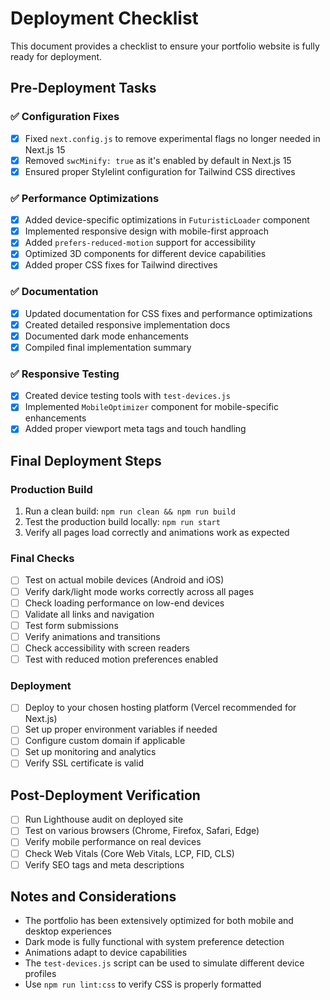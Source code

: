 # Deployment Checklist

This document provides a checklist to ensure your portfolio website is fully ready for deployment.

## Pre-Deployment Tasks

### ✅ Configuration Fixes
- [x] Fixed `next.config.js` to remove experimental flags no longer needed in Next.js 15
- [x] Removed `swcMinify: true` as it's enabled by default in Next.js 15
- [x] Ensured proper Stylelint configuration for Tailwind CSS directives

### ✅ Performance Optimizations
- [x] Added device-specific optimizations in `FuturisticLoader` component
- [x] Implemented responsive design with mobile-first approach
- [x] Added `prefers-reduced-motion` support for accessibility
- [x] Optimized 3D components for different device capabilities
- [x] Added proper CSS fixes for Tailwind directives

### ✅ Documentation
- [x] Updated documentation for CSS fixes and performance optimizations
- [x] Created detailed responsive implementation docs
- [x] Documented dark mode enhancements
- [x] Compiled final implementation summary

### ✅ Responsive Testing
- [x] Created device testing tools with `test-devices.js`
- [x] Implemented `MobileOptimizer` component for mobile-specific enhancements
- [x] Added proper viewport meta tags and touch handling

## Final Deployment Steps

### Production Build
1. Run a clean build: `npm run clean && npm run build`
2. Test the production build locally: `npm run start`
3. Verify all pages load correctly and animations work as expected

### Final Checks
- [ ] Test on actual mobile devices (Android and iOS)
- [ ] Verify dark/light mode works correctly across all pages
- [ ] Check loading performance on low-end devices
- [ ] Validate all links and navigation
- [ ] Test form submissions
- [ ] Verify animations and transitions
- [ ] Check accessibility with screen readers
- [ ] Test with reduced motion preferences enabled

### Deployment
- [ ] Deploy to your chosen hosting platform (Vercel recommended for Next.js)
- [ ] Set up proper environment variables if needed
- [ ] Configure custom domain if applicable
- [ ] Set up monitoring and analytics
- [ ] Verify SSL certificate is valid

## Post-Deployment Verification

- [ ] Run Lighthouse audit on deployed site
- [ ] Test on various browsers (Chrome, Firefox, Safari, Edge)
- [ ] Verify mobile performance on real devices
- [ ] Check Web Vitals (Core Web Vitals, LCP, FID, CLS)
- [ ] Verify SEO tags and meta descriptions

## Notes and Considerations

- The portfolio has been extensively optimized for both mobile and desktop experiences
- Dark mode is fully functional with system preference detection
- Animations adapt to device capabilities
- The `test-devices.js` script can be used to simulate different device profiles
- Use `npm run lint:css` to verify CSS is properly formatted
